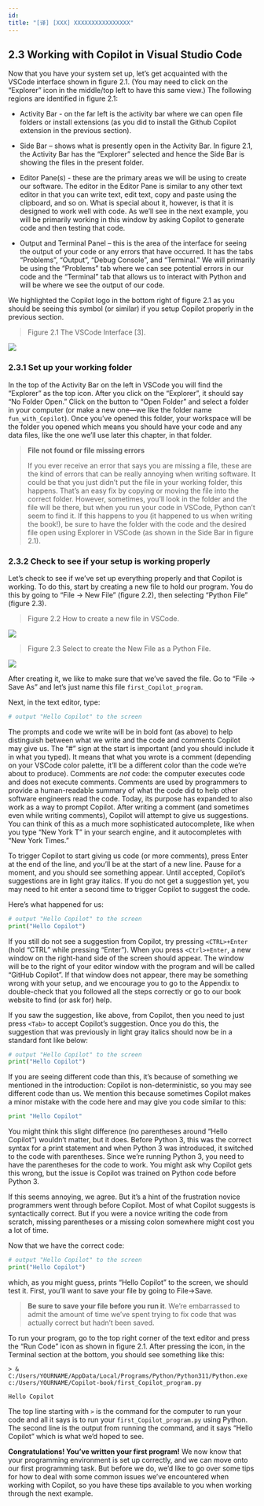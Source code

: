```yaml
---
id: 
title: "[译] [XXX] XXXXXXXXXXXXXXXX"
---
```



## 2.3 Working with Copilot in Visual Studio Code

Now that you have your system set up, let’s get acquainted with the VSCode interface shown in figure 2.1. (You may need to click on the “Explorer” icon in the middle/top left to have this same view.) The following regions are identified in figure 2.1:

* Activity Bar - on the far left is the activity bar where we can open file folders or install extensions (as you did to install the Github Copilot extension in the previous section).

* Side Bar – shows what is presently open in the Activity Bar. In figure 2.1, the Activity Bar has the “Explorer” selected and hence the Side Bar is showing the files in the present folder.

* Editor Pane(s) - these are the primary areas we will be using to create our software. The editor in the Editor Pane is similar to any other text editor in that you can write text, edit text, copy and paste using the clipboard, and so on. What is special about it, however, is that it is designed to work well with code. As we’ll see in the next example, you will be primarily working in this window by asking Copilot to generate code and then testing that code.

* Output and Terminal Panel – this is the area of the interface for seeing the output of your code or any errors that have occurred. It has the tabs “Problems”, “Output”, “Debug Console”, and “Terminal.” We will primarily be using the “Problems” tab where we can see potential errors in our code and the “Terminal” tab that allows us to interact with Python and will be where we see the output of our code.

We highlighted the Copilot logo in the bottom right of figure 2.1 as you should be seeing this symbol (or similar) if you setup Copilot properly in the previous section.

> Figure 2.1 The VSCode Interface [3].

![](chapter-2.files/chapter-29250.png) 

### 2.3.1 Set up your working folder

In the top of the Activity Bar on the left in VSCode you will find the “Explorer” as the top icon. After you click on the “Explorer”, it should say “No Folder Open.” Click on the button to “Open Folder” and select a folder in your computer (or make a new one—we like the folder name `fun_with_Copilot`). Once you’ve opened this folder, your workspace will be the folder you opened which means you should have your code and any data files, like the one we’ll use later this chapter, in that folder.

> **File not found or file missing errors**
> 
> If you ever receive an error that says you are missing a file, these are the kind of errors that can be really annoying when writing software. It could be that you just didn’t put the file in your working folder, this happens. That’s an easy fix by copying or moving the file into the correct folder. However, sometimes, you’ll look in the folder and the file will be there, but when you run your code in VSCode, Python can’t seem to find it. If this happens to you (it happened to us when writing the book!), be sure to have the folder with the code and the desired file open using Explorer in VSCode (as shown in the Side Bar in figure 2.1).

### 2.3.2 Check to see if your setup is working properly

Let’s check to see if we’ve set up everything properly and that Copilot is working. To do this, start by creating a new file to hold our program. You do this by going to “File -> New File” (figure 2.2), then selecting “Python File” (figure 2.3).

> Figure 2.2 How to create a new file in VSCode.

![](chapter-2.files/chapter-210805.png) 


> Figure 2.3 Select to create the New File as a Python File.

![](chapter-2.files/chapter-210871.png)

 

After creating it, we like to make sure that we’ve saved the file. Go to “File -> Save As” and let’s just name this file `first_Copilot_program`.

Next, in the text editor, type:

```python
# output "Hello Copilot" to the screen
```

The prompts and code we write will be in bold font (as above) to help distinguish between what we write and the code and comments Copilot may give us. The “#” sign at the start is important (and you should include it in what you typed). It means that what you wrote is a comment (depending on your VSCode color palette, it’ll be a different color than the code we’re about to produce). Comments are _not_ code: the computer executes code and does not execute comments. Comments are used by programmers to provide a human-readable summary of what the code did to help other software engineers read the code. Today, its purpose has expanded to also work as a way to prompt Copilot. After writing a comment (and sometimes even while writing comments), Copilot will attempt to give us suggestions. You can think of this as a much more sophisticated autocomplete, like when you type “New York T” in your search engine, and it autocompletes with “New York Times.”

To trigger Copilot to start giving us code (or more comments), press Enter at the end of the line, and you’ll be at the start of a new line. Pause for a moment, and you should see something appear. Until accepted, Copilot’s suggestions are in light gray italics. If you do not get a suggestion yet, you may need to hit enter a second time to trigger Copilot to suggest the code.

Here’s what happened for us:

```python
# output "Hello Copilot" to the screen
print("Hello Copilot")
```


If you still do not see a suggestion from Copilot, try pressing `<CTRL>+Enter` (hold “CTRL” while pressing “Enter”). When you press `<Ctrl>+Enter`, a new window on the right-hand side of the screen should appear. The window will be to the right of your editor window with the program and will be called “GitHub Copilot”. If that window does not appear, there may be something wrong with your setup, and we encourage you to go to the Appendix to double-check that you followed all the steps correctly or go to our book website to find (or ask for) help.

If you saw the suggestion, like above, from Copilot, then you need to just press `<Tab>` to accept Copilot’s suggestion. Once you do this, the suggestion that was previously in light gray italics should now be in a standard font like below:

```python
# output "Hello Copilot" to the screen
print("Hello Copilot")
```


If you are seeing different code than this, it’s because of something we mentioned in the introduction: Copilot is non-deterministic, so you may see different code than us. We mention this because sometimes Copilot makes a minor mistake with the code here and may give you code similar to this:

```python
print "Hello Copilot"
```


You might think this slight difference (no parentheses around “Hello Copilot”) wouldn’t matter, but it does. Before Python 3, this was the correct syntax for a print statement and when Python 3 was introduced, it switched to the code with parentheses. Since we’re running Python 3, you need to have the parentheses for the code to work. You might ask why Copilot gets this wrong, but the issue is Copilot was trained on Python code before Python 3.

If this seems annoying, we agree. But it’s a hint of the frustration novice programmers went through before Copilot. Most of what Copilot suggests is syntactically correct. But if you were a novice writing the code from scratch, missing parentheses or a missing colon somewhere might cost you a lot of time.

Now that we have the correct code:

```python
# output "Hello Copilot" to the screen
print("Hello Copilot")
```

which, as you might guess, prints “Hello Copilot” to the screen, we should test it. First, you’ll want to save your file by going to File->Save.

> **Be sure to save your file before you run it**. We’re embarrassed to admit the amount of time we’ve spent trying to fix code that was actually correct but hadn’t been saved.

To run your program, go to the top right corner of the text editor and press the “Run Code” icon as shown in figure 2.1. After pressing the icon, in the Terminal section at the bottom, you should see something like this:

```shell
> & C:/Users/YOURNAME/AppData/Local/Programs/Python/Python311/Python.exe c:/Users/YOURNAME/Copilot-book/first_Copilot_program.py

Hello Copilot
```

The top line starting with `>` is the command for the computer to run your code and all it says is to run your `first_Copilot_program.py` using Python. The second line is the output from running the command, and it says “Hello Copilot” which is what we’d hoped to see.

**Congratulations! You’ve written your first program!** We now know that your programming environment is set up correctly, and we can move onto our first programming task. But before we do, we’d like to go over some tips for how to deal with some common issues we’ve encountered when working with Copilot, so you have these tips available to you when working through the next example.
